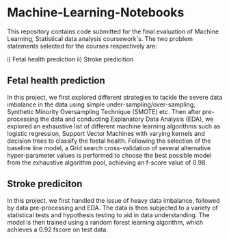 # Machine-Learning-Notebooks

This repository contains code submitted for the final evaluation of Machine Learning, Statistical data analysis coursework's. The two problem statements selected for the courses respectively are:

i) Fetal health prediction
ii) Stroke predicition

## Fetal health prediction

In this project, we first explored different strategies to tackle the severe data imbalance in the data using simple under-sampling/over-sampling, Synthetic Minority Oversampling Technique (SMOTE) etc.
Then after pre-processing the data and conducting Explanatory Data Analysis (EDA), we explored an exhaustive list of different machine learning algorithms such as logistic regression, Support Vector Machines with varying kernels and decision trees to classify the foetal health.
Following the selection of the baseline line model, a Grid search cross-validation of several alternative hyper-parameter values is performed to choose the best possible model from the exhaustive algorithm pool, achieving an f-score value of 0.98.

## Stroke prediciton

In this project, we first handled the issue of heavy data imbalance, followed by data pre-processing and EDA. The data is then subjected to a variety of statistical tests and hypothesis testing to aid in data understanding. The model is then trained using a random forest learning algorithm, which achieves a 0.92 fscore on test data.
